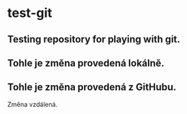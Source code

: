 # test-git
Testing repository for playing with git.
----
Tohle je změna provedená lokálně.
---
Tohle je změna provedená z GitHubu.
---
Změna vzdálená.
